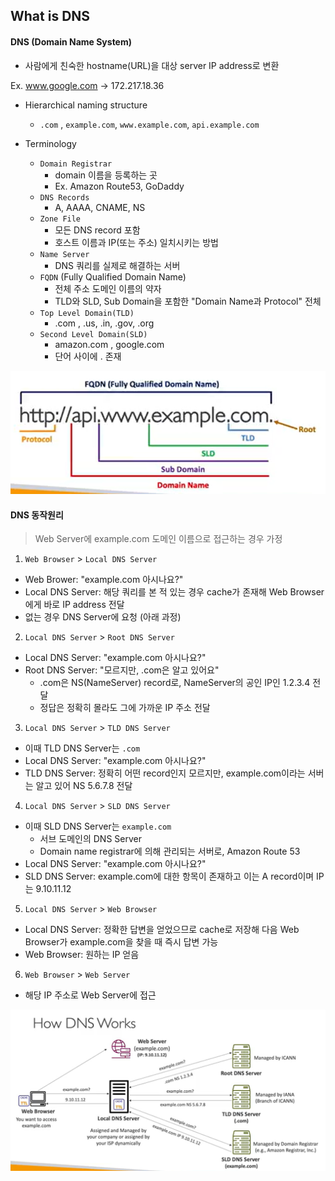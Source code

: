 ## What is DNS

#### DNS (Domain Name System)

- 사람에게 친숙한 hostname(URL)을 대상 server IP address로 변환

Ex. www.google.com -> 172.217.18.36

- Hierarchical naming structure

  - `.com` , `example.com`, `www.example.com`, `api.example.com`

- Terminology

  - `Domain Registrar`
    - domain 이름을 등록하는 곳
    - Ex. Amazon Route53, GoDaddy
  - `DNS Records`
    - A, AAAA, CNAME, NS
  - `Zone File`
    - 모든 DNS record 포함
    - 호스트 이름과 IP(또는 주소) 일치시키는 방법
  - `Name Server`
    - DNS 쿼리를 실제로 해결하는 서버
  - `FQDN` (Fully Qualified Domain Name)
    - 전체 주소 도메인 이름의 약자
    - TLD와 SLD, Sub Domain을 포함한 "Domain Name과 Protocol" 전체
  - `Top Level Domain(TLD)`
    - .com , .us, .in, .gov, .org
  - `Second Level Domain(SLD)`
    - amazon.com , google.com
    - 단어 사이에 . 존재

![alt text](Img/image.png)

#### DNS 동작원리

> Web Server에 example.com 도메인 이름으로 접근하는 경우 가정

1. `Web Browser` > `Local DNS Server`

- Web Brower: "example.com 아시나요?"
- Local DNS Server: 해당 쿼리를 본 적 있는 경우 cache가 존재해 Web Browser에게 바로 IP address 전달
- 없는 경우 DNS Server에 요청 (아래 과정)

2. `Local DNS Server` > `Root DNS Server`

- Local DNS Server: "example.com 아시나요?"
- Root DNS Server: "모르지만, .com은 알고 있어요"
  - .com은 NS(NameServer) record로, NameServer의 공인 IP인 1.2.3.4 전달
  - 정답은 정확히 몰라도 그에 가까운 IP 주소 전달

3. `Local DNS Server` > `TLD DNS Server`

- 이때 TLD DNS Server는 `.com`
- Local DNS Server: "example.com 아시나요?"
- TLD DNS Server: 정확히 어떤 record인지 모르지만, example.com이라는 서버는 알고 있어 NS 5.6.7.8 전달

4. `Local DNS Server` > `SLD DNS Server`

- 이때 SLD DNS Server는 `example.com`
    - 서브 도메인의 DNS Server
    - Domain name registrar에 의해 관리되는 서버로, Amazon Route 53
- Local DNS Server: "example.com 아시나요?"
- SLD DNS Server: example.com에 대한 항목이 존재하고 이는 A record이며 IP는 9.10.11.12


5. `Local DNS Server` > `Web Browser`

- Local DNS Server: 정확한 답변을 얻었으므로 cache로 저장해 다음 Web Browser가 example.com을 찾을 때 즉시 답변 가능 
- Web Browser: 원하는 IP 얻음

6. `Web Browser` > `Web Server`

- 해당 IP 주소로 Web Server에 접근

![alt text](Img/image-1.png)